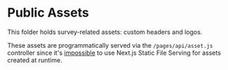# Public Assets

This folder holds survey-related assets: custom headers and logos.

These assets are programmatically served via the `/pages/api/asset.js` controller since it's
[impossible](https://nextjs.org/docs/basic-features/static-file-serving) to use Next.js Static File Serving for assets
created at runtime.
